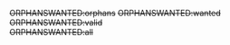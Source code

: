 ~~ORPHANSWANTED:orphans~~
 ~~ORPHANSWANTED:wanted~~
 ~~ORPHANSWANTED:valid~~    
 ~~ORPHANSWANTED:all~~   
